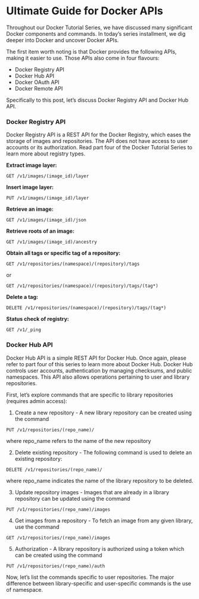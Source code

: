 # Ultimate Guide for Docker APIs

Throughout our Docker Tutorial Series, we have discussed many significant Docker components and commands. In today’s series installment, we dig deeper into Docker and uncover Docker APIs.

The first item worth noting is that Docker provides the following APIs, making it easier to use. Those APIs also come in four flavours:

* Docker Registry API
* Docker Hub API
* Docker OAuth API
* Docker Remote API

Specifically to this post, let’s discuss Docker Registry API and Docker Hub API.

### Docker Registry API

Docker Registry API is a REST API for the Docker Registry, which eases the storage of images and repositories. The API does not have access to user accounts or its authorization. Read part four of the Docker Tutorial Series to learn more about registry types.

**Extract image layer:**
```
GET /v1/images/(image_id)/layer
```

**Insert image layer:**
```
PUT /v1/images/(image_id)/layer
```

**Retrieve an image:**
```
GET /v1/images/(image_id)/json
```
**Retrieve roots of an image:**
```
GET /v1/images/(image_id)/ancestry
```
**Obtain all tags or specific tag of a repository:**
```
GET /v1/repositories/(namespace)/(repository)/tags
```
or
```
GET /v1/repositories/(namespace)/(repository)/tags/(tag*)
```
**Delete a tag:**
```
DELETE /v1/repositories/(namespace)/(repository)/tags/(tag*)
```
**Status check of registry:**
```
GET /v1/_ping
```

### Docker Hub API

Docker Hub API is a simple REST API for Docker Hub. Once again, please refer to part four of this series to learn more about Docker Hub. Docker Hub controls user accounts, authentication by managing checksums, and public namespaces. This API also allows operations pertaining to user and library repositories.

First, let’s explore commands that are specific to library repositories (requires admin access):

1. Create a new repository - A new library repository can be created using the command
```
PUT /v1/repositories/(repo_name)/
```
where repo_name refers to the name of the new repository

2. Delete existing repository - The following command is used to delete an existing repository:
```
DELETE /v1/repositories/(repo_name)/
```
where repo_name indicates the name of the library repository to be deleted.

3. Update repository images - Images that are already in a library repository can be updated using the command
```
PUT /v1/repositories/(repo_name)/images
```
4. Get images from a repository - To fetch an image from any given library, use the command
```
GET /v1/repositories/(repo_name)/images
```
5. Authorization - A library repository is authorized using a token which can be created using the command
```
PUT /v1/repositories/(repo_name)/auth
```
Now, let’s list the commands specific to user repositories. The major difference between library-specific and user-specific commands is the use of namespace.